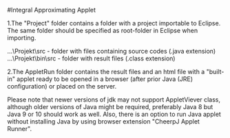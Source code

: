 #Integral Approximating Applet

1.The "Project" folder contains a folder with a project importable to Eclipse.
The same folder should be specified as root-folder in Eclipse when importing.

...\Projekt\src - folder with files containing source codes (.java extension)
...\Projekt\bin\src - folder with result files (.class extension)


2.The AppletRun folder contains the result files and an html file with a "built-in" applet ready to be opened in a browser
(after prior Java (JRE) configuration) or placed on the server.

Please note that newer versions of jdk may not support AppletViever class, although older versions of Java might be required, preferably Java 8 but Java 9 or 10 should work as well.
Also, there is an option to run Java applet without installing Java by using browser extension "CheerpJ Applet Runner".


